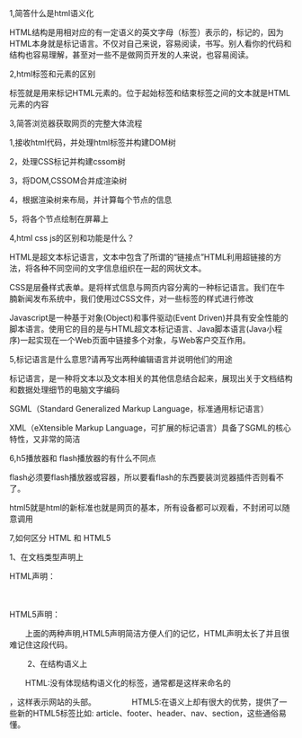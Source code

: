 1,简答什么是html语义化

HTML结构是用相对应的有一定语义的英文字母（标签）表示的，标记的，因为HTML本身就是标记语言。不仅对自己来说，容易阅读，书写。别人看你的代码和结构也容易理解，甚至对一些不是做网页开发的人来说，也容易阅读。

2,html标签和元素的区别

标签就是用来标记HTML元素的。位于起始标签和结束标签之间的文本就是HTML元素的内容

3,简答浏览器获取网页的完整大体流程

1,接收html代码，并处理html标签并构建DOM树

2，处理CSS标记并构建cssom树

3，将DOM,CSSOM合并成渲染树

4，根据渲染树来布局，并计算每个节点的信息

5，将各个节点绘制在屏幕上

4,html css js的区别和功能是什么？

HTML是超文本标记语言，文本中包含了所谓的“链接点”HTML利用超链接的方法，将各种不同空间的文字信息组织在一起的网状文本。

CSS是层叠样式表单。是将样式信息与网页内容分离的一种标记语言。我们在牛腩新闻发布系统中，我们使用过CSS文件，对一些标签的样式进行修改

Javascript是一种基于对象(Object)和事件驱动(Event Driven)并具有安全性能的脚本语言。使用它的目的是与HTML超文本标记语言、Java脚本语言(Java小程序)一起实现在一个Web页面中链接多个对象，与Web客户交互作用。

5,标记语言是什么意思?请再写出两种编辑语言并说明他们的用途

标记语言，是一种将文本以及文本相关的其他信息结合起来，展现出关于文档结构和数据处理细节的电脑文字编码

SGML（Standard Generalized Markup Language，标准通用标记语言）

XML（eXtensible Markup Language，可扩展的标记语言）具备了SGML的核心特性，又非常的简洁

6,h5播放器和 flash播放器的有什么不同点

flash必须要flash播放器或容器，所以要看flash的东西要装浏览器插件否则看不了。

html5就是html的新标准也就是网页的基本，所有设备都可以观看，不封闭可以随意调用

7,如何区分 HTML 和 HTML5

1、在文档类型声明上

HTML声明：

　　<!DOCTYPE html PUBLIC "-//W3C//DTD XHTML 1.0 Transitional//EN" "http://www.w3.org/TR/xhtml1/DTD/xhtml1-transitional.dtd">
　　<html xmlns="http://www.w3.org/1999/xhtml">
　　

HTML5声明：

<!doctype html>
　　上面的两种声明,HTML5声明简洁方便人们的记忆，HTML声明太长了并且很难记住这段代码。

　　
2、在结构语义上

　　HTML:没有体现结构语义化的标签，通常都是这样来命名的<div id="header"></div>，这样表示网站的头部。
　　
　　HTML5:在语义上却有很大的优势，提供了一些新的HTML5标签比如: article、footer、header、nav、section，这些通俗易懂。

























